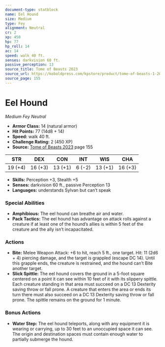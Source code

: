 ```yaml
---
document-type: statblock
name: Eel Hound
size: Medium
type: Fey
alignment: Neutral
cr: 2
xp: 450
hp: 77
hp_roll: 14
ac: 14
speed: walk 40 ft.
senses: darkvision 60 ft. 
passive_perception: 13
source_title: Tome of Beasts 2023
source_url: https://koboldpress.com/kpstore/product/tome-of-beasts-1-2023-edition/
source_page: 155
---
```


# Eel Hound

*Medium* *Fey* *Neutral*

- **Armor Class:** 14 (natural armor)
- **Hit Points:** 77 (14d8 + 14)
- **Speed:** walk 40 ft.
- **Challenge Rating:** 2 (450 XP)
- **Source:** [Tome of Beasts 2023](https://koboldpress.com/kpstore/product/tome-of-beasts-1-2023-edition/) page 155

| STR | DEX | CON | INT | WIS | CHA |
| --- | --- | --- | --- | --- | --- |
| 19 (+4) | 16 (+3) | 13 (+1) | 6 (-2) | 13 (+1) | 16 (+3) |

- **Skills:** Perception +3, Stealth +5
- **Senses:** darkvision 60 ft., passive Perception 13
- **Languages:** understands Sylvan but can’t speak

### Special Abilities

- **Amphibious:** The eel hound can breathe air and water.
- **Pack Tactics:** The eel hound has advantage on attack rolls against a creature if at least one of the hound’s allies is within 5 feet of the creature and the ally isn’t incapacitated.

### Actions

- **Bite:** Melee Weapon Attack: +6 to hit, reach 5 ft., one target. Hit: 11 (2d6 + 4) piercing damage, and the target is grappled (escape DC 14). Until this grapple ends, the creature is restrained, and the hound can’t Bite another target.
- **Slick Spittle:** The eel hound covers the ground in a 5-foot square centered on a point it can see within 10 feet of it with its slippery spittle. Each creature standing in that area must succeed on a DC 13 Dexterity saving throw or fall prone. A creature that enters the area or ends its turn there must also succeed on a DC 13 Dexterity saving throw or fall prone. The spittle remains on the ground for 1 minute.

### Bonus Actions

- **Water Step:** The eel hound teleports, along with any equipment it is wearing or carrying, up to 30 feet to an unoccupied space it can see. The origin and destination spaces must contain enough water to partially submerge the hound.
